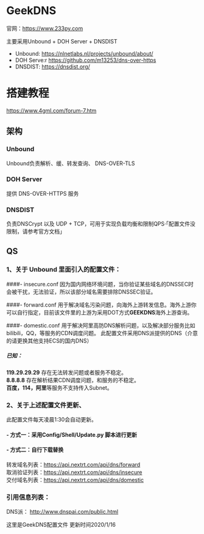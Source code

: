 # GeekDNS
官网：https://www.233py.com

主要采用Unbound + DOH Server + DNSDIST   
 - Unbound: https://nlnetlabs.nl/projects/unbound/about/  
 - DOH Serve:r https://github.com/m13253/dns-over-https  
 - DNSDIST:  https://dnsdist.org/

# 搭建教程
https://www.4gml.com/forum-7.htm  


## 架构  
### Unbound 
Unbound负责解析、缓、转发查询、 DNS-OVER-TLS  
### DOH Server 
提供 DNS-OVER-HTTPS 服务  
### DNSDIST 
负责DNSCrypt 以及 UDP + TCP，可用于实现负载均衡和限制QPS·「配置文件没限制，请参考官方文档」  

## QS  
### 1、关于 Unbound 里面引入的配置文件：
####- insecure.conf
  因为国内网络环境问题，当你验证某些域名的DNSSEC时会被干扰，无法验证，所以该部分域名需要排除DNSSEC验证。  

####- forward.conf
  用于解决域名污染问题，向海外上游转发信息。海外上游你可以自行指定，目前该文件里的上游为采用DOT方式**GEEKDNS**海外上游查询。  

####- domestic.conf
  用于解决阿里高防DNS解析问题，以及解决部分服务比如bilibili，QQ，等服务的CDN调度问题。
  此配置文件采用DNS派提供的DNS（介意的请更换其他支持ECS的国内DNS）  

  ##### 已知：
  **119.29.29.29**  存在无法转发问题或者服务不稳定。  
  **8.8.8.8** 存在解析结果CDN调度问题，和服务的不稳定。  
  **百度，114，阿里**等服务不支持传入Subnet。  


### 2、关于上述配置文件更新、
此配置文件每天凌晨1:30会自动更新。
#### -  方式一：采用Config/Shell/Update.py 脚本进行更新
#### -  方式二：自行下载替换
转发域名列表：https://api.nextrt.com/api/dns/forward  
取消验证列表：https://api.nextrt.com/api/dns/insecure  
交付域名列表：https://api.nextrt.com/api/dns/domestic  

### 引用信息列表：
DNS派： http://www.dnspai.com/public.html  


这里是GeekDNS配置文件
更新时间2020/1/16